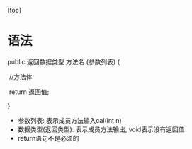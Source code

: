 [toc]

# 语法

public 返回数据类型 方法名 (参数列表) {

​	//方法体

​	return 返回值;

}

- 参数列表: 表示成员方法输入cal(int n)
- 数据类型(返回类型): 表示成员方法输出, void表示没有返回值
- return语句不是必须的